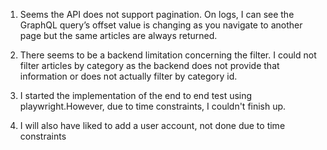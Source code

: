 1. Seems the API does not support pagination. On logs, I can see the GraphQL query’s offset value is changing as you navigate to another page but the same articles are always returned.

2. There seems to be a backend limitation concerning the filter. I could not filter articles by category as the backend does not provide that information or does not actually filter by category id.

3. I started the implementation of the end to end test using playwright.However, due to time constraints, I couldn't finish up.

4. I will also have liked to add a user account, not done due to time constraints
